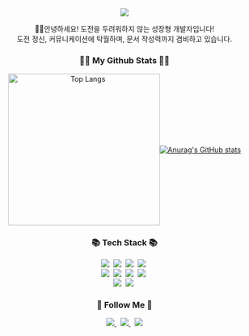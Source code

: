 <div align="center">
  <img src="https://capsule-render.vercel.app/api?type=Wave&color=auto&height=180&section=header&text=👩🏻‍💻ahn%20coco🙊&fontSize=70" />
  <br>
  <p>🤚🏻안녕하세요! 도전을 두려워하지 않는 성장형 개발자입니다!<br>
  도전 정신, 커뮤니케이션에 탁월하며, 문서 작성력까지 겸비하고 있습니다.</p>

  <h3 align="center">👩‍💻 My Github Stats 👩‍💻</h3>
<div style="display: flex; justify-content: center; align-items: center;">
  <a href="https://github.com/anuraghazra/github-readme-stats">
    <img src="https://github-readme-stats.vercel.app/api/top-langs/?username=ahnkong&layout=donut-vertical" alt="Top Langs" width=300/>
  </a>
  <a href="https://github.com/anuraghazra/github-readme-stats">
    <img src="https://github-readme-stats.vercel.app/api?username=ahnkong" alt="Anurag's GitHub stats" />
  </a>
</div>


  <h3 align="center">📚 Tech Stack 📚</h3>
  <p align="center">
    <img src="https://img.shields.io/badge/Java-007396?style=flat-square&logo=Java&logoColor=white"/>&nbsp
    <img src="https://img.shields.io/badge/Javascript-ffb13b?style=flat-square&logo=javascript&logoColor=white"/>&nbsp 
    <img src="https://img.shields.io/badge/CSS-46BD7B?style=flat-square&logo=css3&logoColor=white"/>&nbsp
    <img src="https://img.shields.io/badge/HTML-0A82FF?style=flat-square&logo=html5&logoColor=white"/>&nbsp;
    <br>
    <img src="https://img.shields.io/badge/Spring-6DB33F?style=flat-square&logo=Spring&logoColor=white"/>&nbsp
    <img src="https://img.shields.io/badge/SpringBoot-6DB33F?style=flat-square&logo=SpringBoot&logoColor=white"/>&nbsp 
    <img src="https://img.shields.io/badge/Node.js-339933?style=flat-square&logo=Node.js&logoColor=white"/>&nbsp
    <img src="https://img.shields.io/badge/React-232F3E?style=flat-square&logo=React&logoColor=white"/>&nbsp
    <br>
    <img src="https://img.shields.io/badge/Aws-232F3E?style=flat-square&logo=Aws&logoColor=white"/>&nbsp 
    <img src="https://img.shields.io/badge/Oracledb-FF0043?style=flat-square&logo=Oracle&logoColor=white"/>&nbsp 
  </p>

  <h3 align="center">🌈 Follow Me 🌈</h3>
  <p align="center">
    <a href="https://velog.io/@hyeinisfree">
      <img src="https://img.shields.io/badge/Tech%20Blog-11B48A?style=flat-square&logo=Vimeo&logoColor=white&link=https://velog.io/@hyeinisfree"/>
    </a>&nbsp;
    <a href="https://www.instagram.com/dev.dobby/">
      <img src="https://img.shields.io/badge/Instagram-E4405F?style=flat-square&logo=Instagram&logoColor=white&link=https://www.instagram.com/hye_inisfree/"/>
    </a>&nbsp;
    <a href="mailto:kimhyein7110@gmail.com">
      <img src="https://img.shields.io/badge/Gmail-d14836?style=flat-square&logo=Gmail&logoColor=white&link=kimhyein7110@gmail.com"/>
    </a>
  </p>
</div>

